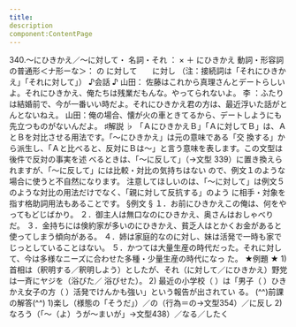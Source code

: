 ```yaml
---
title:
description
component:ContentPage
---
```



340.～にひきかえ／～に対して・
名詞・それ ： × ＋ にひきかえ
動詞・形容詞の普通形＜ナ形ーな＞： の に対して
      に対し
（注：接続詞は「それにひきかえ」「それに対して」）
♪会話 ♪
山田： 佐藤はこれから真理さんとデートらしいよ。それにひきかえ、俺たちは残業だもんな。やってられないよ。 李 ：ふたりは結婚前で、今が一番いい時だよ。それにひきかえ君の方は、最近浮いた話がとんとないねえ。 山田：俺の場合、懐が火の車ときてるから、デートしようにも先立つものがないんだよ。
♯解説 ♭
「ＡにひきかえＢ」「Ａに対してＢ」は、ＡとＢを対比させる用法です。「～にひきかえ」は元の意味である「交 換する」から派生し、「Ａと比べると、反対にＢは～」と言う意味を表します。この文型は後件で反対の事実を述 べるときは、「～に反して」（→文型 339）に置き換えられますが、「～に反して」には比較・対比の気持ちはない ので、例文１のような場合に使うと不自然になります。
注意してほしいのは、「～に対して」は例文５のような対比の用法だけでなく、「親に対して反抗する」のよう に相手・対象を指す格助詞用法もあることです。
§例文 §
１．お前にひきかえこの俺は、何をやってもどじばかり。
２．御主人は無口なのにひきかえ、奥さんはおしゃべりだ。
３．金持ちには倹約家が多いのにひきかえ、貧乏人はとかくお金があると使ってしまう傾向がある。
４．姉は家庭的なのに対し、妹は活発で一時も家でじっとしていることはない。
５．かつては大量生産の時代だった。それに対して、今は多様なニーズに合わせた多種・少量生産の時代になっ た。
★例題 ★
1)首相は（釈明する／釈明しよう）としたが、それ（に対して／にひきかえ）野党は一斉にヤジを（浴びた／
浴びせた）。
2) 最近の小学校（ ）は「男子（ ）ひきかえ女子の方（ ）活発でけんかも強い」という報告が出されてい る。
(^^)前課の解答(^^)
1)楽し（様態の「そうだ」）／の（行為＝の→文型354）／に反し
2)なろう（「～（よ）うが～まいが」→文型438）／なる／したく
